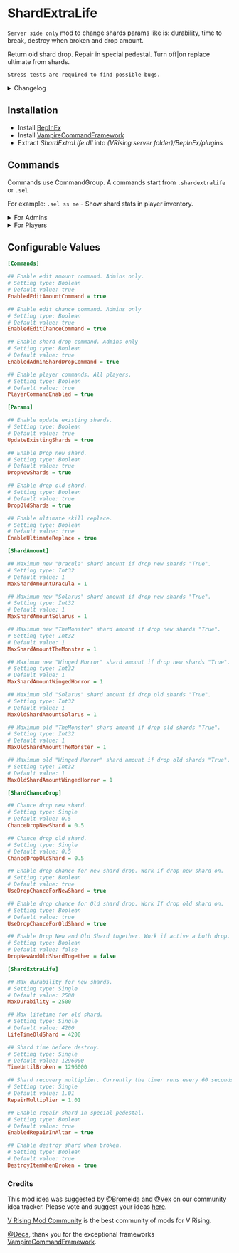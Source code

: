 # ShardExtraLife
`Server side only` mod to change shards params like is: durability, time to break, destroy when broken and drop amount. 

Return old shard drop. Repair in special pedestal. Turn off|on replace ultimate from shards. 

`Stress tests are required to find possible bugs.`
<details>
<summary>Changelog</summary>

0.2.0 
- All mod rework. 
- Delete drop shard from VBlood Boss. 
- Create new drop system.
- Return Old shards and add to new drop system.
- Add repair system for shards special pedestal.

0.1.1
- Fix hot fix 5 errors.

0.1.0
- Initial public release of the mod.

</details>

## Installation
* Install [BepInEx](https://v-rising.thunderstore.io/package/BepInEx/BepInExPack_V_Rising/)
* Install [VampireCommandFramework](https://v-rising.thunderstore.io/package/deca/VampireCommandFramework/)
* Extract _ShardExtraLife.dll_ into _(VRising server folder)/BepInEx/plugins_

## Commands
Commands use CommandGroup. A commands start from `.shardextralife ` or `.sel `

For example:  `.sel ss me` - Show shard stats in player inventory. 

<details>
<summary>For Admins</summary>

 -`editamount [Type of shards] [Name of shard] [amount]` or `ea [type of shards] [name of shard] [amount]`

	Change amount for [New,Old or All] shard type of ["Dracula","Solarus","TheMonster","WingedHorror" or "All"] shards.

-`editchance [Action] [Chance drop new shards] [Chance drop old shards]` or `ec [Action] [Chance drop new shards] [Chance drop old shards]` 

	 [Set] [NewChance] [OldChance] - Setup new chance drop for new shards: [NewChance] and old shards: [OldChance].
	 [Check] - Show current drop shard chances.

-`adminsharddrop [Type of shard] [Name of shard] [Amount]` or `asd [Type of shard] [Name of shard] [Amount]`

     Drop ["New" or "Old"] shard type of ["Dracula","Solarus","TheMonster" or "WingedHorror"] in quantity [Amount]
	 This command throws out shards despite the limits.
</details>

<details>
<summary>For Players</summary>

 -`shardstatus [Where]` or `ss [Where]`

	Check status of shards in inventory: ["Me"] or global status of drop:["All"].

-`shardultimatereplace [Where]` or `sur [Where]` 

	 Change status of replace ultimate on shards. search shards for edit in ["Inventory", "Equipment" or "All"].

</details>

## Configurable Values

```ini
[Commands]

## Enable edit amount command. Admins only.
# Setting type: Boolean
# Default value: true
EnabledEditAmountCommand = true

## Enable edit chance command. Admins only
# Setting type: Boolean
# Default value: true
EnabledEditChanceCommand = true

## Enable shard drop command. Admins only
# Setting type: Boolean
# Default value: true
EnabledAdminShardDropCommand = true

## Enable player commands. All players.
# Setting type: Boolean
# Default value: true
PlayerCommandEnabled = true

[Params]

## Enable update existing shards.
# Setting type: Boolean
# Default value: true
UpdateExistingShards = true

## Enable Drop new shard.
# Setting type: Boolean
# Default value: true
DropNewShards = true

## Enable drop old shard.
# Setting type: Boolean
# Default value: true
DropOldShards = true

## Enable ultimate skill replace.
# Setting type: Boolean
# Default value: true
EnableUltimateReplace = true

[ShardAmount]

## Maximum new "Dracula" shard amount if drop new shards "True".
# Setting type: Int32
# Default value: 1
MaxShardAmountDracula = 1

## Maximum new "Solarus" shard amount if drop new shards "True".
# Setting type: Int32
# Default value: 1
MaxShardAmountSolarus = 1

## Maximum new "TheMonster" shard amount if drop new shards "True".
# Setting type: Int32
# Default value: 1
MaxShardAmountTheMonster = 1

## Maximum new "Winged Horror" shard amount if drop new shards "True".
# Setting type: Int32
# Default value: 1
MaxShardAmountWingedHorror = 1

## Maximum old "Solarus" shard amount if drop old shards "True".
# Setting type: Int32
# Default value: 1
MaxOldShardAmountSolarus = 1

## Maximum old "TheMonster" shard amount if drop old shards "True".
# Setting type: Int32
# Default value: 1
MaxOldShardAmountTheMonster = 1

## Maximum old "Winged Horror" shard amount if drop old shards "True".
# Setting type: Int32
# Default value: 1
MaxOldShardAmountWingedHorror = 1

[ShardChanceDrop]

## Chance drop new shard.
# Setting type: Single
# Default value: 0.5
ChanceDropNewShard = 0.5

## Chance drop old shard.
# Setting type: Single
# Default value: 0.5
ChanceDropOldShard = 0.5

## Enable drop chance for new shard drop. Work if drop new shard on.
# Setting type: Boolean
# Default value: true
UseDropChanceForNewShard = true

## Enable drop chance for Old shard drop. Work If drop old shard on.
# Setting type: Boolean
# Default value: true
UseDropChanceForOldShard = true

## Enable Drop New and Old Shard together. Work if active a both drop.
# Setting type: Boolean
# Default value: false
DropNewAndOldShardTogether = false

[ShardExtraLife]

## Max durability for new shards.
# Setting type: Single
# Default value: 2500
MaxDurability = 2500

## Max lifetime for old shard.
# Setting type: Single
# Default value: 4200
LifeTimeOldShard = 4200

## Shard time before destroy.
# Setting type: Single
# Default value: 1296000
TimeUntilBroken = 1296000

## Shard recovery multiplier. Currently the timer runs every 60 seconds.
# Setting type: Single
# Default value: 1.01
RepairMultiplier = 1.01

## Enable repair shard in special pedestal.
# Setting type: Boolean
# Default value: true
EnabledRepairInAltar = true

## Enable destroy shard when broken.
# Setting type: Boolean
# Default value: true
DestroyItemWhenBroken = true
```

### Credits

This mod idea was suggested by [@Bromelda](https://ideas.vrisingmods.com/posts/112/shard-replenish-mod) and [@Vex](https://ideas.vrisingmods.com/posts/152/old-shards-back) on our community idea tracker. Please vote and suggest your ideas [here](https://ideas.vrisingmods.com/).

[V Rising Mod Community](https://discord.gg/vrisingmods) is the best community of mods for V Rising.

[@Deca](https://github.com/decaprime), thank you for the exceptional frameworks [VampireCommandFramework](https://github.com/decaprime/VampireCommandFramework).

